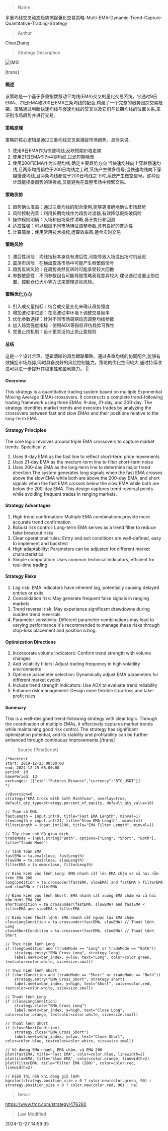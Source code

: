 
> Name

多重均线交叉动态趋势捕捉量化交易策略-Multi-EMA-Dynamic-Trend-Capture-Quantitative-Trading-Strategy

> Author

ChaoZhang

> Strategy Description

![IMG](https://www.fmz.com/upload/asset/1418188b16e6c16e998.png)

[trans]
#### 概述
该策略是一个基于多重指数移动平均线(EMA)交叉的量化交易系统。它通过9日EMA、21日EMA和200日EMA三条均线的配合,构建了一个完整的趋势跟踪交易框架。策略通过判断快速均线与慢速均线的交叉以及它们与长期均线的位置关系,来识别市场趋势并进行交易。

#### 策略原理
策略的核心逻辑是通过三重均线交叉来捕捉市场趋势。具体来说:
1. 使用9日EMA作为快速均线,反映短期价格走势
2. 使用21日EMA作为中期均线,过滤短期噪音
3. 使用200日EMA作为长期均线,确定主要趋势方向
当快速均线向上穿越慢速均线,且两条均线都位于200日均线之上时,系统产生做多信号;当快速均线向下穿越慢速均线,且两条均线都位于200日均线之下时,系统产生做空信号。这种设计既能捕捉趋势的转折点,又能避免在盘整市场中频繁交易。

#### 策略优势
1. 趋势确认度高：通过三重均线的配合使用,能够更准确地确认市场趋势
2. 风险控制完善：利用长期均线作为趋势过滤器,有效降低假突破风险
3. 操作规则明确：入场和出场条件清晰,易于执行和回测
4. 适应性强：可以根据不同市场特征调整参数,具有良好的普适性
5. 计算简单：使用常用技术指标,运算效率高,适合实时交易

#### 策略风险
1. 滞后性风险：均线指标本身具有滞后性,可能导致入场或出场时机延迟
2. 震荡市风险：在横盘震荡市场中可能产生频繁假信号
3. 趋势反转风险：在趋势突然反转时可能承受较大回撤
4. 参数敏感性：不同参数组合可能导致策略表现差异较大
建议通过设置止损位置、控制仓位大小等方式来管理这些风险。

#### 策略优化方向
1. 引入成交量指标：结合成交量变化来确认趋势强度
2. 增加波动率过滤：在高波动率环境下调整交易频率
3. 优化参数选择：针对不同市场周期动态调整均线参数
4. 加入趋势强度指标：使用ADX等指标评估趋势可靠性
5. 完善止损机制：设计更灵活的止损止盈规则

#### 总结
这是一个设计合理、逻辑清晰的趋势跟踪策略。通过多重均线的协同配合,能够有效捕捉市场趋势,同时具备良好的风险控制能力。策略的优化空间较大,通过持续改进可以进一步提升其稳定性和盈利能力。 || 

#### Overview
This strategy is a quantitative trading system based on multiple Exponential Moving Average (EMA) crossovers. It constructs a complete trend-following trading framework using three EMAs: 9-day, 21-day, and 200-day. The strategy identifies market trends and executes trades by analyzing the crossovers between fast and slow EMAs and their positions relative to the long-term EMA.

#### Strategy Principles
The core logic revolves around triple EMA crossovers to capture market trends. Specifically:
1. Uses 9-day EMA as the fast line to reflect short-term price movements
2. Uses 21-day EMA as the medium-term line to filter short-term noise
3. Uses 200-day EMA as the long-term line to determine major trend direction
The system generates long signals when the fast EMA crosses above the slow EMA while both are above the 200-day EMA, and short signals when the fast EMA crosses below the slow EMA while both are below the 200-day EMA. This design captures trend reversal points while avoiding frequent trades in ranging markets.

#### Strategy Advantages
1. High trend confirmation: Multiple EMA combinations provide more accurate trend confirmation
2. Robust risk control: Long-term EMA serves as a trend filter to reduce false breakout risks
3. Clear operational rules: Entry and exit conditions are well-defined, easy to implement and backtest
4. High adaptability: Parameters can be adjusted for different market characteristics
5. Simple computation: Uses common technical indicators, efficient for real-time trading

#### Strategy Risks
1. Lag risk: EMA indicators have inherent lag, potentially causing delayed entries or exits
2. Consolidation risk: May generate frequent false signals in ranging markets
3. Trend reversal risk: May experience significant drawdowns during sudden trend reversals
4. Parameter sensitivity: Different parameter combinations may lead to varying performance
It's recommended to manage these risks through stop-loss placement and position sizing.

#### Optimization Directions
1. Incorporate volume indicators: Confirm trend strength with volume changes
2. Add volatility filters: Adjust trading frequency in high volatility environments
3. Optimize parameter selection: Dynamically adjust EMA parameters for different market cycles
4. Include trend strength indicators: Use ADX to evaluate trend reliability
5. Enhance risk management: Design more flexible stop-loss and take-profit rules

#### Summary
This is a well-designed trend-following strategy with clear logic. Through the coordination of multiple EMAs, it effectively captures market trends while maintaining good risk control. The strategy has significant optimization potential, and its stability and profitability can be further enhanced through continuous improvements.[/trans]



> Source (PineScript)

``` pinescript
/*backtest
start: 2019-12-23 08:00:00
end: 2024-12-25 08:00:00
period: 1d
basePeriod: 1d
exchanges: [{"eid":"Futures_Binance","currency":"BTC_USDT"}]
*/

//@version=6
strategy("EMA Cross with both MinhTuan", overlay=true, default_qty_type=strategy.percent_of_equity, default_qty_value=10)

// Tham số EMA
fastLength = input.int(9, title="Fast EMA Length", minval=1)
slowLength = input.int(21, title="Slow EMA Length", minval=1)
filterLength = input.int(200, title="EMA Filter Length", minval=1)

// Tùy chọn chế độ giao dịch
tradeMode = input.string("Both", options=["Long", "Short", "Both"], title="Trade Mode")

// Tính toán EMA
fastEMA = ta.ema(close, fastLength)
slowEMA = ta.ema(close, slowLength)
filterEMA = ta.ema(close, filterLength)

// Điều kiện vào lệnh Long: EMA nhanh cắt lên EMA chậm và cả hai nằm trên EMA 200
longCondition = ta.crossover(fastEMA, slowEMA) and fastEMA > filterEMA and slowEMA > filterEMA

// Điều kiện vào lệnh Short: EMA nhanh cắt xuống EMA chậm và cả hai nằm dưới EMA 200
shortCondition = ta.crossunder(fastEMA, slowEMA) and fastEMA < filterEMA and slowEMA < filterEMA

// Điều kiện thoát lệnh: EMA nhanh cắt ngược lại EMA chậm
closeLongCondition = ta.crossunder(fastEMA, slowEMA) // Thoát lệnh Long
closeShortCondition = ta.crossover(fastEMA, slowEMA) // Thoát lệnh Short

// Thực hiện lệnh Long
if (longCondition and (tradeMode == "Long" or tradeMode == "Both"))
    strategy.entry("EMA_Cross_Long", strategy.long)
    label.new(x=bar_index, y=low, text="Long", color=color.green, textcolor=color.white, size=size.small)

// Thực hiện lệnh Short
if (shortCondition and (tradeMode == "Short" or tradeMode == "Both"))
    strategy.entry("EMA_Cross_Short", strategy.short)
    label.new(x=bar_index, y=high, text="Short", color=color.red, textcolor=color.white, size=size.small)

// Thoát lệnh Long
if (closeLongCondition)
    strategy.close("EMA_Cross_Long")
    label.new(x=bar_index, y=high, text="Close Long", color=color.orange, textcolor=color.white, size=size.small)

// Thoát lệnh Short
if (closeShortCondition)
    strategy.close("EMA_Cross_Short")
    label.new(x=bar_index, y=low, text="Close Short", color=color.blue, textcolor=color.white, size=size.small)

// Vẽ đường EMA nhanh, EMA chậm, và EMA 200
plot(fastEMA, title="Fast EMA", color=color.blue, linewidth=2)
plot(slowEMA, title="Slow EMA", color=color.orange, linewidth=2)
plot(filterEMA, title="Filter EMA (200)", color=color.red, linewidth=2)

// Hiển thị nền khi đang giữ lệnh
bgcolor(strategy.position_size > 0 ? color.new(color.green, 90) : strategy.position_size < 0 ? color.new(color.red, 90) : na)

```

> Detail

https://www.fmz.com/strategy/476260

> Last Modified

2024-12-27 14:59:35
